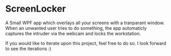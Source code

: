 # ScreenLocker #
A Small WPF app which overlays all your screens with a tranparant window.
When an unwanted user tries to do something, the app automaticly captures the intruder via the webcam and locks the workstation.

If you would like to iterate upon this project, feel free to do so. I look forward to see the iterations :)




